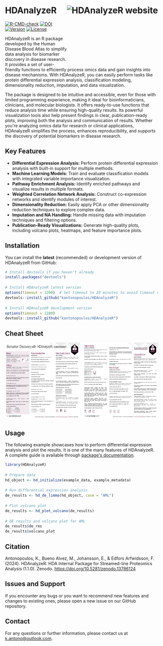 # HDAnalyzeR <a href="https://kantonopoulos.github.io/HDAnalyzeR"><img src="man/figures/logo.png" align="right" height="200" alt="HDAnalyzeR website" /></a>

[![R-CMD-check](https://github.com/kantonopoulos/HDAnalyzeR/actions/workflows/R-CMD-check.yaml/badge.svg)](https://github.com/kantonopoulos/HDAnalyzeR/actions/workflows/R-CMD-check.yaml)
[![DOI](https://zenodo.org/badge/DOI/10.5281/zenodo.13786124.svg)](https://doi.org/10.5281/zenodo.13786124)
[![Version](https://img.shields.io/badge/Version-0.99.0-purple)](https://github.com/kantonopoulos/HDAnalyzeR) 
[![License](https://img.shields.io/badge/license-Apache2.0-yellow)](https://github.com/kantonopoulos/HDAnalyzeR/blob/main/LICENSE.md)

HDAnalyzeR is an R package developed by the Human Disease Blood Atlas to simplify data analysis for biomarker discovery in disease research. It provides a set of user-friendly functions to efficiently process omics data and gain insights into disease mechanisms. With HDAnalyzeR, you can easily perform tasks like protein differential expression analysis, classification modeling, dimensionality reduction, imputation, and data visualization. 

The package is designed to be intuitive and accessible, even for those with limited programming experience, making it ideal for bioinformaticians, clinicians, and molecular biologists. It offers ready-to-use functions that reduce analysis time while ensuring high-quality results. Its powerful visualization tools also help present findings in clear, publication-ready plots, improving both the analysis and communication of results. Whether you're analyzing omics data for research or clinical applications, HDAnalyzeR simplifies the process, enhances reproducibility, and supports the discovery of potential biomarkers in disease research.

## Key Features
- **Differential Expression Analysis:** Perform protein differential expression analysis with built-in support for multiple methods.
- **Machine Learning Models:** Train and evaluate classification models with integrated variable importance visualization.
- **Pathway Enrichment Analysis:** Identify enriched pathways and visualize results in multiple formats.
- **Weighted Correlation Network Analysis:** Construct co-expression networks and identify modules of interest.
- **Dimensionality Reduction:** Easily apply PCA or other dimensionality reduction techniques to explore complex data.
- **Imputation and NA Handling:** Handle missing data with imputation techniques and filtering options.
- **Publication-Ready Visualizations:** Generate high-quality plots, including volcano plots, heatmaps, and feature importance plots.

## Installation

You can install the **latest** (recommended) or development version of HDAnalyzeR from GitHub:

``` r
# Install devtools if you haven't already
install.packages("devtools")

# Install HDAnalyzeR latest version
options(timeout = 1200)  # Set timeout to 20 minutes to avoid timeout errors
devtools::install_github("kantonopoulos/HDAnalyzeR")

# Install HDAnalyzeR development version
options(timeout = 1200)
devtools::install_github("kantonopoulos/HDAnalyzeR")
```

## Cheat Sheet

<a href="https://github.com/kantonopoulos/HDAnalyzeR/blob/main/inst/cheatsheet/hdanalyzer_cheat-sheet.pdf"><img src="cheatsheet/hdanalyzer_cheat-sheet.png" width="630" height="252"/></a>

## Usage

The following example showcases how to perform differential expression analysis and plot the results. It is one of the many features of HDAnalyzeR. A complete guide is available through [package's documentation](https://kantonopoulos.github.io/HDAnalyzeR/).

``` r
library(HDAnalyzeR)

# Prepare data
hd_object <- hd_initialize(example_data, example_metadata)

# Run differential expression analysis
de_results <- hd_de_limma(hd_object, case = "AML")

# Plot volcano plot
de_results <- hd_plot_volcano(de_results)

# DE results and volcano plot for AML
de_results$de_res
de_results$volcano_plot
```

## Citation

Antonopoulos, K., Bueno Alvez, M., Johansson, E., & Edfors Arfwidsson, F. (2024). HDAnalyzeR: HDA Internal Package for Streamed-line Proteomics Analysis (1.1.0). Zenodo. https://doi.org/10.5281/zenodo.13786124

## Issues and Support

If you encounter any bugs or you want to recommend new features and changes to existing ones, please open a new issue on our GitHub repository.

## Contact

For any questions or further information, please contact us at [k.antono@outlook.com](mailto:k.antono@outlook.com).
